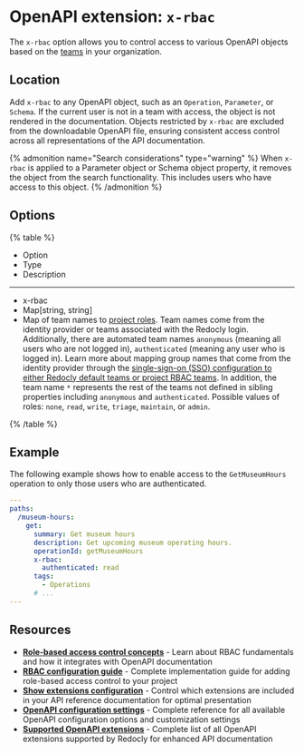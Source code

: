# OpenAPI extension: `x-rbac`

The `x-rbac` option allows you to control access to various OpenAPI objects based on the [teams](../../../reunite/organization/teams.md) in your organization.

## Location

Add `x-rbac` to any OpenAPI object, such as an `Operation`, `Parameter`, or `Schema`.
If the current user is not in a team with access, the object is not rendered in the documentation.
Objects restricted by `x-rbac` are excluded from the downloadable OpenAPI file, ensuring consistent access control across all representations of the API documentation.

{% admonition name="Search considerations" type="warning" %}
When `x-rbac` is applied to a Parameter object or Schema object property, it removes the object from the search functionality.
This includes users who have access to this object.
{% /admonition %}

## Options

{% table %}

- Option
- Type
- Description

---

- x-rbac
- Map[string, string]
- Map of team names to [project roles](../../../access/roles.md#project-roles).
  Team names come from the identity provider or teams associated with the Redocly login.
  Additionally, there are automated team names `anonymous` (meaning all users who are not logged in), `authenticated` (meaning any user who is logged in).
  Learn more about mapping group names that come from the identity provider through the [single-sign-on (SSO) configuration to either Redocly default teams or project RBAC teams](../../../reunite/organization/sso/add-idp.md#team-mapping).
  In addition, the team name `*` represents the rest of the teams not defined in sibling properties including `anonymous` and `authenticated`.
  Possible values of roles: `none`, `read`, `write`, `triage`, `maintain`, or `admin`.

{% /table %}

## Example

The following example shows how to enable access to the `GetMuseumHours` operation to only those users who are authenticated.

```yaml
---
paths:
  /museum-hours:
    get:
      summary: Get museum hours
      description: Get upcoming museum operating hours.
      operationId: getMuseumHours
      x-rbac:
        authenticated: read
      tags:
        - Operations
      # ...
---
```

## Resources

- **[Role-based access control concepts](../../../access/rbac.md)** - Learn about RBAC fundamentals and how it integrates with OpenAPI documentation
- **[RBAC configuration guide](../../../access/index.md)** - Complete implementation guide for adding role-based access control to your project
- **[Show extensions configuration](../../../config/openapi/show-extensions.md)** - Control which extensions are included in your API reference documentation for optimal presentation
- **[OpenAPI configuration settings](../../../config/openapi/index.md)** - Complete reference for all available OpenAPI configuration options and customization settings
- **[Supported OpenAPI extensions](./index.md)** - Complete list of all OpenAPI extensions supported by Redocly for enhanced API documentation
